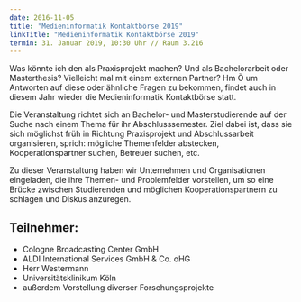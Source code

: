 ```yaml
---
date: 2016-11-05
title: "Medieninformatik Kontaktbörse 2019"
linkTitle: "Medieninformatik Kontaktbörse 2019"
termin: 31. Januar 2019, 10:30 Uhr // Raum 3.216
---
```

Was könnte ich den als Praxisprojekt machen? Und als Bachelorarbeit oder Masterthesis? Vielleicht mal mit einem externen Partner? Hm Ö um Antworten auf diese oder ähnliche Fragen zu bekommen, findet auch in diesem Jahr wieder die Medieninformatik Kontaktbörse statt.

Die Veranstaltung richtet sich an Bachelor- und Masterstudierende auf der Suche nach einem Thema für ihr Abschlusssemester. Ziel dabei ist, dass sie sich möglichst früh in Richtung Praxisprojekt und Abschlussarbeit organisieren, sprich: mögliche Themenfelder abstecken, Kooperationspartner suchen, Betreuer suchen, etc.

Zu dieser Veranstaltung haben wir Unternehmen und Organisationen eingeladen, die ihre Themen- und Problemfelder vorstellen, um so eine Brücke zwischen Studierenden und möglichen Kooperationspartnern zu schlagen und Diskus anzuregen.

## Teilnehmer:
- Cologne Broadcasting Center GmbH
- ALDI International Services GmbH & Co. oHG
- Herr Westermann
- Universitätsklinikum Köln
- außerdem Vorstellung diverser Forschungsprojekte